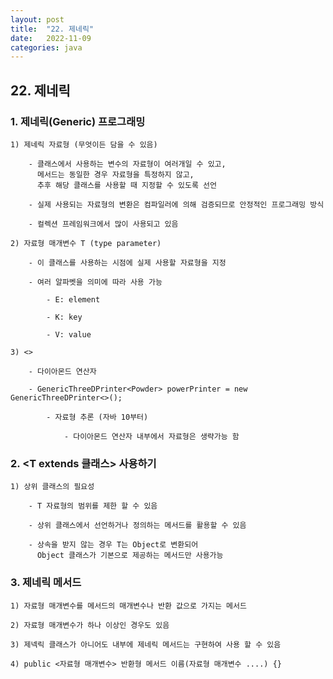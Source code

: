 ```yaml
---
layout: post
title:  "22. 제네릭"
date:   2022-11-09
categories: java
---
```


## 22. 제네릭

### 1. 제네릭(Generic) 프로그래밍

    1) 제네릭 자료형 (무엇이든 담을 수 있음)

        - 클래스에서 사용하는 변수의 자료형이 여러개일 수 있고,
          메서드는 동일한 경우 자료형을 특정하지 않고,
          추후 해당 클래스를 사용할 때 지정할 수 있도록 선언

        - 실제 사용되는 자료형의 변환은 컴파일러에 의해 검증되므로 안정적인 프로그래밍 방식 

        - 컬렉션 프레임워크에서 많이 사용되고 있음

    2) 자료형 매개변수 T (type parameter) 

        - 이 클래스를 사용하는 시점에 실제 사용할 자료형을 지정

        - 여러 알파벳을 의미에 따라 사용 가능 

            - E: element

            - K: key 

            - V: value 

    3) <>

        - 다이아몬드 연산자 

        - GenericThreeDPrinter<Powder> powerPrinter = new GenericThreeDPrinter<>();  

            - 자료형 추론 (자바 10부터)

                - 다이아몬드 연산자 내부에서 자료형은 생략가능 함                               

### 2. <T extends 클래스> 사용하기 

    1) 상위 클래스의 필요성 

        - T 자료형의 범위를 제한 할 수 있음 

        - 상위 클래스에서 선언하거나 정의하는 메서드를 활용할 수 있음

        - 상속을 받지 않는 경우 T는 Object로 변환되어 
          Object 클래스가 기본으로 제공하는 메서드만 사용가능 

### 3. 제네릭 메서드         

    1) 자료형 매개변수를 메서드의 매개변수나 반환 값으로 가지는 메서드 

    2) 자료형 매개변수가 하나 이상인 경우도 있음 

    3) 제넥릭 클래스가 아니어도 내부에 제네릭 메서드는 구현하여 사용 할 수 있음 

    4) public <자료형 매개변수> 반환형 메서드 이름(자료형 매개변수 ....) {}